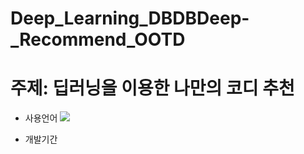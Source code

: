 # Deep_Learning_DBDBDeep-_Recommend_OOTD
# 주제: 딥러닝을 이용한 나만의 코디 추천

- 사용언어
<img src="https://img.shields.io/badge/Python-3766AB?style=flat-square&logo=Python&logoColor=white"/></a> 

- 개발기간
